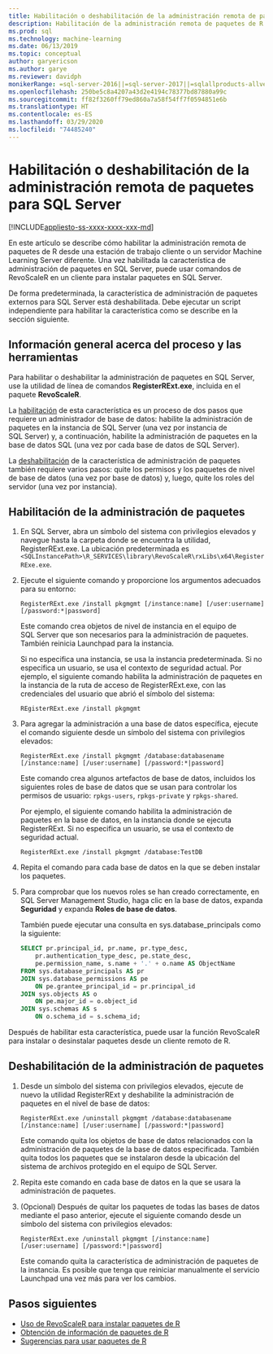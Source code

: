 ```yaml
---
title: Habilitación o deshabilitación de la administración remota de paquetes de R
description: Habilitación de la administración remota de paquetes de R en SQL Server 2016 R Services o SQL Server Machine Learning Services (en base de datos)
ms.prod: sql
ms.technology: machine-learning
ms.date: 06/13/2019
ms.topic: conceptual
author: garyericson
ms.author: garye
ms.reviewer: davidph
monikerRange: =sql-server-2016||=sql-server-2017||=sqlallproducts-allversions
ms.openlocfilehash: 250be5c8a4207a43d2e4194c78377bd87880a99c
ms.sourcegitcommit: ff82f3260ff79ed860a7a58f54ff7f0594851e6b
ms.translationtype: HT
ms.contentlocale: es-ES
ms.lasthandoff: 03/29/2020
ms.locfileid: "74485240"
---
```

# <a name="enable-or-disable-remote-package-management-for-sql-server"></a>Habilitación o deshabilitación de la administración remota de paquetes para SQL Server
[!INCLUDE[appliesto-ss-xxxx-xxxx-xxx-md](../../includes/appliesto-ss-xxxx-xxxx-xxx-md.md)]

En este artículo se describe cómo habilitar la administración remota de paquetes de R desde una estación de trabajo cliente o un servidor Machine Learning Server diferente. Una vez habilitada la característica de administración de paquetes en SQL Server, puede usar comandos de RevoScaleR en un cliente para instalar paquetes en SQL Server.

De forma predeterminada, la característica de administración de paquetes externos para SQL Server está deshabilitada. Debe ejecutar un script independiente para habilitar la característica como se describe en la sección siguiente.

## <a name="overview-of-process-and-tools"></a>Información general acerca del proceso y las herramientas

Para habilitar o deshabilitar la administración de paquetes en SQL Server, use la utilidad de línea de comandos **RegisterRExt.exe**, incluida en el paquete **RevoScaleR**.

La [habilitación](#bkmk_enable) de esta característica es un proceso de dos pasos que requiere un administrador de base de datos: habilite la administración de paquetes en la instancia de SQL Server (una vez por instancia de SQL Server) y, a continuación, habilite la administración de paquetes en la base de datos SQL (una vez por cada base de datos de SQL Server).

La [deshabilitación](#bkmk_disable) de la característica de administración de paquetes también requiere varios pasos: quite los permisos y los paquetes de nivel de base de datos (una vez por base de datos) y, luego, quite los roles del servidor (una vez por instancia).

## <a name="enable-package-management"></a><a name="bkmk_enable"></a> Habilitación de la administración de paquetes

1. En SQL Server, abra un símbolo del sistema con privilegios elevados y navegue hasta la carpeta donde se encuentra la utilidad, RegisterRExt.exe. La ubicación predeterminada es `<SQLInstancePath>\R_SERVICES\library\RevoScaleR\rxLibs\x64\RegisterRExe.exe`.

2. Ejecute el siguiente comando y proporcione los argumentos adecuados para su entorno:

    `RegisterRExt.exe /install pkgmgmt [/instance:name] [/user:username] [/password:*|password]`

    Este comando crea objetos de nivel de instancia en el equipo de SQL Server que son necesarios para la administración de paquetes. También reinicia Launchpad para la instancia.

    Si no especifica una instancia, se usa la instancia predeterminada. Si no especifica un usuario, se usa el contexto de seguridad actual. Por ejemplo, el siguiente comando habilita la administración de paquetes en la instancia de la ruta de acceso de RegisterRExt.exe, con las credenciales del usuario que abrió el símbolo del sistema:

    `REgisterRExt.exe /install pkgmgmt`

3. Para agregar la administración a una base de datos específica, ejecute el comando siguiente desde un símbolo del sistema con privilegios elevados:

    `RegisterRExt.exe /install pkgmgmt /database:databasename [/instance:name] [/user:username] [/password:*|password]`
   
    Este comando crea algunos artefactos de base de datos, incluidos los siguientes roles de base de datos que se usan para controlar los permisos de usuario: `rpkgs-users`, `rpkgs-private` y `rpkgs-shared`.

    Por ejemplo, el siguiente comando habilita la administración de paquetes en la base de datos, en la instancia donde se ejecuta RegisterRExt. Si no especifica un usuario, se usa el contexto de seguridad actual.

    `RegisterRExt.exe /install pkgmgmt /database:TestDB`

4. Repita el comando para cada base de datos en la que se deben instalar los paquetes.

5. Para comprobar que los nuevos roles se han creado correctamente, en SQL Server Management Studio, haga clic en la base de datos, expanda **Seguridad** y expanda **Roles de base de datos**.

    También puede ejecutar una consulta en sys.database_principals como la siguiente:

    ```sql
    SELECT pr.principal_id, pr.name, pr.type_desc,   
        pr.authentication_type_desc, pe.state_desc,   
        pe.permission_name, s.name + '.' + o.name AS ObjectName  
    FROM sys.database_principals AS pr  
    JOIN sys.database_permissions AS pe  
        ON pe.grantee_principal_id = pr.principal_id  
    JOIN sys.objects AS o  
        ON pe.major_id = o.object_id  
    JOIN sys.schemas AS s  
        ON o.schema_id = s.schema_id;
    ```

Después de habilitar esta característica, puede usar la función RevoScaleR para instalar o desinstalar paquetes desde un cliente remoto de R.

## <a name="disable-package-management"></a><a name="bkmk_disable"></a> Deshabilitación de la administración de paquetes

1. Desde un símbolo del sistema con privilegios elevados, ejecute de nuevo la utilidad RegisterRExt y deshabilite la administración de paquetes en el nivel de base de datos:

    `RegisterRExt.exe /uninstall pkgmgmt /database:databasename [/instance:name] [/user:username] [/password:*|password]`

    Este comando quita los objetos de base de datos relacionados con la administración de paquetes de la base de datos especificada. También quita todos los paquetes que se instalaron desde la ubicación del sistema de archivos protegido en el equipo de SQL Server.

2. Repita este comando en cada base de datos en la que se usara la administración de paquetes.

3.  (Opcional) Después de quitar los paquetes de todas las bases de datos mediante el paso anterior, ejecute el siguiente comando desde un símbolo del sistema con privilegios elevados:

    `RegisterRExt.exe /uninstall pkgmgmt [/instance:name] [/user:username] [/password:*|password]`

    Este comando quita la característica de administración de paquetes de la instancia. Es posible que tenga que reiniciar manualmente el servicio Launchpad una vez más para ver los cambios.

## <a name="next-steps"></a>Pasos siguientes

+ [Uso de RevoScaleR para instalar paquetes de R](install-r-packages-with-revoscaler.md)
+ [Obtención de información de paquetes de R](r-package-information.md)
+ [Sugerencias para usar paquetes de R](tips-for-using-r-packages.md)

